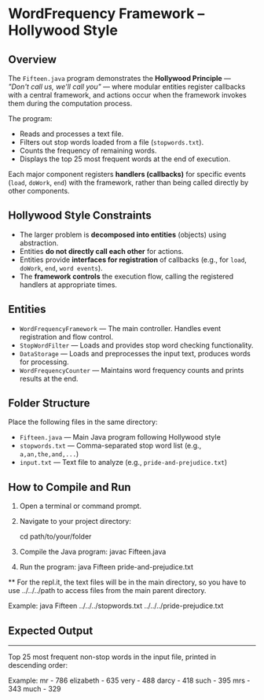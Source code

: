# WordFrequency Framework – Hollywood Style

## Overview

The `Fifteen.java` program demonstrates the **Hollywood Principle** —  
_"Don't call us, we'll call you"_ — where modular entities register callbacks with a central framework, and actions occur when the framework invokes them during the computation process.

The program:

- Reads and processes a text file.
- Filters out stop words loaded from a file (`stopwords.txt`).
- Counts the frequency of remaining words.
- Displays the top 25 most frequent words at the end of execution.

Each major component registers **handlers (callbacks)** for specific events (`load`, `doWork`, `end`) with the framework, rather than being called directly by other components.

## Hollywood Style Constraints

- The larger problem is **decomposed into entities** (objects) using abstraction.
- Entities **do not directly call each other** for actions.
- Entities provide **interfaces for registration** of callbacks (e.g., for `load`, `doWork`, `end`, `word events`).
- The **framework controls** the execution flow, calling the registered handlers at appropriate times.

## Entities

- `WordFrequencyFramework` — The main controller. Handles event registration and flow control.
- `StopWordFilter` — Loads and provides stop word checking functionality.
- `DataStorage` — Loads and preprocesses the input text, produces words for processing.
- `WordFrequencyCounter` — Maintains word frequency counts and prints results at the end.

## Folder Structure

Place the following files in the same directory:

- `Fifteen.java` — Main Java program following Hollywood style
- `stopwords.txt` — Comma-separated stop word list (e.g., `a,an,the,and,...`)
- `input.txt` — Text file to analyze (e.g., `pride-and-prejudice.txt`)

## How to Compile and Run

1. Open a terminal or command prompt.

2. Navigate to your project directory:

   cd path/to/your/folder

3. Compile the Java program:
   javac Fifteen.java

4. Run the program:
   java Fifteen pride-and-prejudice.txt

** For the repl.it, the text files will be in the main directory, so you have to use ../../../path to access files from the main parent directory.

Example: java Fifteen ../../../stopwords.txt ../../../pride-prejudice.txt

## Expected Output
---------------
Top 25 most frequent non-stop words in the input file, printed in descending order:

Example:
mr - 786
elizabeth - 635
very - 488
darcy - 418
such - 395
mrs - 343
much - 329